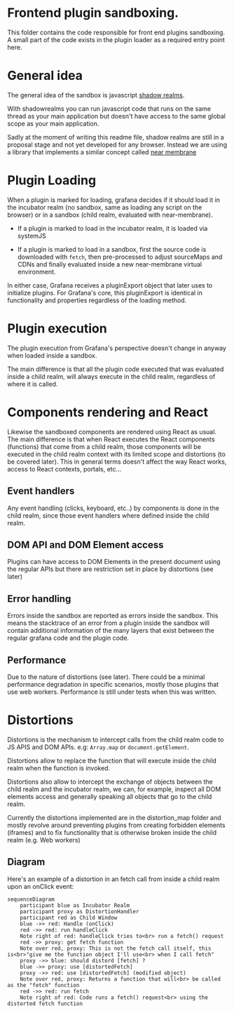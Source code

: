 # Frontend plugin sandboxing.

This folder contains the code responsible for front end plugins sandboxing. A small part of the code
exists in the plugin loader as a required entry point here.

# General idea

The general idea of the sandbox is javascript [shadow realms](https://github.com/tc39/proposal-shadowrealm).

With shadowrealms you can run javascript code that runs on the same thread as your main application but doesn't have
access to the same global scope as your main application.

Sadly at the moment of writing this readme file, shadow realms are still in a proposal stage and not yet developed for
any browser. Instead we are using a library that implements a similar concept called [near membrane](https://github.com/salesforce/near-membrane)

# Plugin Loading

When a plugin is marked for loading, grafana decides if it should load it in the incubator realm (no sandbox, same as loading any script on the browser) or in a sandbox (child realm, evaluated with near-membrane).

- If a plugin is marked to load in the incubator realm, it is loaded via systemJS

- If a plugin is marked to load in a sandbox, first the source code is downloaded with `fetch`, then pre-processed to adjust sourceMaps and CDNs and finally evaluated inside a new near-membrane virtual environment.

In either case, Grafana receives a pluginExport object that later uses to initialize plugins. For Grafana's core, this
pluginExport is identical in functionality and properties regardless of the loading method.

# Plugin execution

The plugin execution from Grafana's perspective doesn't change in anyway when loaded inside a sandbox.

The main difference is that all the plugin code executed that was evaluated inside a child realm, will always execute in
the child realm, regardless of where it is called.

# Components rendering and React

Likewise the sandboxed components are rendered using React as usual. The main difference is that when React executes the
React components (functions) that come from a child realm, those components will be executed in the child realm context
with its limited scope and distortions (to be covered later). This in general terms doesn't affect the way React works,
access to React contexts, portals, etc...

## Event handlers

Any event handling (clicks, keyboard, etc..) by components is done in the child realm, since those event handlers where
defined inside the child realm.

## DOM API and DOM Element access

Plugins can have access to DOM Elements in the present document using the regular APIs but there are restriction set in
place by distortions (see later)

## Error handling

Errors inside the sandbox are reported as errors inside the sandbox. This means the stacktrace of an error from a plugin
inside the sandbox will contain additional information of the many layers that exist between the regular grafana code
and the plugin code.

## Performance

Due to the nature of distortions (see later). There could be a minimal performance degradation in specific scenarios, mostly
those plugins that use web workers. Performance is still under tests when this was written.

# Distortions

Distortions is the mechanism to intercept calls from the child realm code to JS APIS and DOM APIs. e.g: `Array.map` or
`document.getElement`.

Distortions allow to replace the function that will execute inside the child realm when the function is invoked.

Distortions also allow to intercept the exchange of objects between the child realm and the incubator realm, we can, for
example, inspect all DOM elements access and generally speaking all objects that go to the child realm.

Currently the distortions implemented are in the distortion_map folder and mostly revolve around preventing plugins from
creating forbidden elements (iframes) and to fix functionality that is otherwise broken inside the child realm (e.g. Web
workers)

## Diagram

Here's an example of a distortion in an fetch call from inside a child realm upon an onClick event:

```mermaid
sequenceDiagram
    participant blue as Incubator Realm
    participant proxy as DistortionHandler
    participant red as Child Window
    blue ->> red: Handle (onClick)
    red ->> red: run handleClick
    Note right of red: handleClick tries to<br> run a fetch() request
    red ->> proxy: get fetch function
    Note over red, proxy: This is not the fetch call itself, this is<br>"give me the function object I'll use<br> when I call fetch"
    proxy ->> blue: should distord [fetch] ?
    blue ->> proxy: use [distortedFetch]
    proxy ->> red: use [distortedFetch] (modified object)
    Note over red, proxy: Returns a function that will<br> be called as the "fetch" function
    red ->> red: run fetch
    Note right of red: Code runs a fetch() request<br> using the distorted fetch function
```
